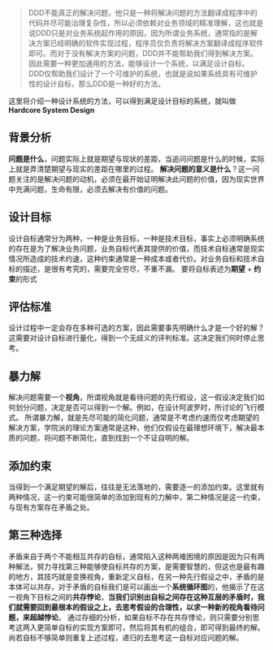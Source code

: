 > DDD不能真正的解决问题，他只是一种将解决问题的方法翻译成程序中的代码并尽可能治理复杂性，所以必须依赖对业务领域的精准理解，这也就是说DDD只是对业务系统起作用的原因，因为所谓业务系统，通常指的是解决方案已经明确的软件实现过程，程序员仅负责将解决方案翻译成程序软件即可。而对于没有解决方案的问题，DDD并不能帮助我们得到解决方案。因此需要一种更加通用的方法，能够设计一个系统，以满足设计自标。DDD仅帮助我们设计了一个可维护的系统，也就是说如果系统具有可维护性的设计自标，那么DDD是一种好的方法。

这里将介绍一种设计系统的方法，可以得到满足设计目标的系统，就叫做**Hardcore System Design**

## 背景分析
**问题是什么**，问题实际上就是期望与现状的差距，当追问问题是什么的时候，实际上就是弄清楚期望与现实的差距在哪里的过程。
**解决问题的意义是什么**？这一问题关注的是解决问题的动机，必须在最开始证明解决此问题的价值，因为现实世界中充满问题，生命有限，必须去解决有价值的问题。

## 设计目标
设计自标通常分为两种，一种是业务目标，一种是技术目标，事实上必须明确系统的存在是为了解决业务问题，业务自标代表其提供的价值，而技术自标通常是现实情况所造成的技术约速，这种约束通常是一种成本或者代价。对业务自标和技术自标的描述，是很有考究的，需要完全穷尽，不重不漏。
	要将自标表述为**期望** + **约束**的形式

## 评估标准
设计过程中一定会存在多种可选的方案，因此需要事先明确什么才是一个好的解？这需要对设计自标进行量化，得到一个无歧义的评判标准。这决定我们何时停止思考。

## 暴力解
解决问题需要一个**视角**，所谓视角就是看待问题的先行假设，这一假设决定我们如何划分问题，决定是否可以得到一个解。例如，在设计阿波罗时，所讨论的飞行模式。
所谓暴力解，就是先尽可能的简化问题，通常是不考虑约速而仅考虑期望的解决方案，学院派的理论方案通常是这种，他们仅假设在最理想环境下，解决最本质的问题，将问题不断简化，直到找到一个不证自明的解。

## 添加约束
当得到一个满足期望的解后，往往是无法落地的，需要逐一的添加约束。这里就有两种情况，这一约束可能很简单的添加到现有的力解中，第二种情况是这一约束，与现有方案存在矛盾之处。

## 第三种选择
矛盾来自于两个不能相互共存的自标，通常陷入这种两难困境的原因是因为只有两种解法，努力寻找第三种能够使自标共存的方案，是需要智慧的，但这也是最有趣的地方，其技巧就是变换视角，重新定义自标，在另一种先行假设之中，矛盾的是本体可以共存，对于矛盾的自标我们是可以画出一个**系统循环图**的，他揭示了在这一视角下目标之间的**共存悖论**，**当我们识别出自标之间存在这种互层的矛盾时，我们就需要回到最根本的假设之上，去思考假设的合理性，以求一种新的视角看待问题，来超越悖论**。
通过存细的分析，如果自标不存在共存悸论，则只需要分别思考这两入更简单自标的实现方案即可，然后将其有机的组合，即可得到最终的解。
尚若自标不够简单则重复上述过程，递归的去思考这一自标对应问题的解。